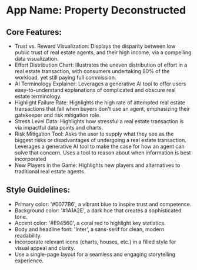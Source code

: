 # **App Name**: Property Deconstructed

## Core Features:

- Trust vs. Reward Visualization: Displays the disparity between low public trust of real estate agents, and their high income, via a compelling data visualization.
- Effort Distribution Chart: Illustrates the uneven distribution of effort in a real estate transaction, with consumers undertaking 80% of the workload, yet still paying full commission.
- AI Terminology Explainer: Leverages a generative AI tool to offer users easy-to-understand explanations of complicated and obscure real estate terminology.
- Highlight Failure Rate: Highlights the high rate of attempted real estate transactions that fail when buyers don't use an agent, emphasizing their gatekeeper and risk mitigation role.
- Stress Level Data: Highlights how stressful a real estate transaction is via impactful data points and charts.
- Risk Mitigation Tool: Asks the user to supply what they see as the biggest risks or disadvantages of undergoing a real estate transaction. Leverages a generative AI tool to make the case for how an agent can solve that concern. Uses a tool to reason about when information is best incorporated
- New Players in the Game: Highlights new players and alternatives to traditional real estate agents.

## Style Guidelines:

- Primary color: '#0077B6', a vibrant blue to inspire trust and competence.
- Background color: '#1A1A2E', a dark hue that creates a sophisticated tone.
- Accent color: '#E94560', a coral red to highlight key statistics.
- Body and headline font: 'Inter', a sans-serif for clean, modern readability.
- Incorporate relevant icons (charts, houses, etc.) in a filled style for visual appeal and clarity.
- Use a single-page layout for a seamless and engaging storytelling experience.